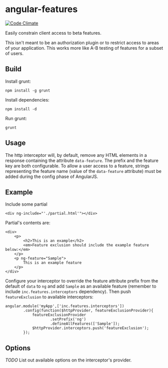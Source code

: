 # angular-features

[![Code Climate](https://codeclimate.com/github/jimschubert/angular-features/badges/gpa.svg)](https://codeclimate.com/github/jimschubert/angular-features)

Easily constrain client access to beta features.

This isn't meant to be an authorization plugin or to restrict access to areas of your application. This works more like A-B testing of features for a subset of users.

## Build

Install grunt:

    npm install -g grunt

Install dependencies:

    npm install -d

Run grunt:

    grunt

## Usage

The http interceptor will, by default, remove any HTML elements in a response containing the attribute `data-feature`. The 
prefix and the feature key are both configurable. To allow a user access to a feature, strings representing the feature name 
(value of the `data-feature` attribute) must be added during the config phase of AngularJS.

## Example

Include some partial

    <div ng-include="'./partial.html'"></div>

Partial's contents are:

    <div>
        <p>
            <h2>This is an example</h2>
            <em>Feature exclusion should include the example feature below:</em>
        </p>
        <p ng-feature="Sample">
            This is an example feature
        </p>
    </div>

Configure your interceptor to override the feature attribute prefix from the default of `data` to `ng` and add `Sample` as an available feature (remember to include `inc.features.interceptors` dependency). Then push `featureExclusion` to available interceptors:

    angular.module('myApp',['inc.features.interceptors'])
            .config(function($httpProvider, featureExclusionProvider){
                featureExclusionProvider
                        .setPrefix('ng')
                        .defineAllFeatures(['Sample']);
                $httpProvider.interceptors.push('featureExclusion');
            });

## Options

_TODO_ List out available options on the interceptor's provider.

